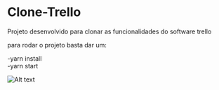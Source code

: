 # Clone-Trello
Projeto desenvolvido para clonar as funcionalidades do software trello

para rodar o projeto basta dar um:

-yarn install\
-yarn start

![Alt text](./print.jpg?raw=true "Optional Title")
